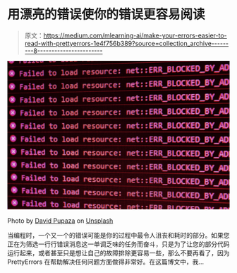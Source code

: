 # 用漂亮的错误使你的错误更容易阅读

> 原文：<https://medium.com/mlearning-ai/make-your-errors-easier-to-read-with-prettyerrors-1e4f756b389?source=collection_archive---------8----------------------->

![](img/b258eb7af48c40ddc6d1dd4eea1e43ab.png)

Photo by [David Pupaza](https://unsplash.com/@dav420?utm_source=medium&utm_medium=referral) on [Unsplash](https://unsplash.com?utm_source=medium&utm_medium=referral)

当编程时，一个又一个的错误可能是你的过程中最令人沮丧和耗时的部分。如果您正在为筛选一行行错误消息这一单调乏味的任务而奋斗，只是为了让您的部分代码运行起来，或者甚至只是想让自己的故障排除更容易一些，那么不要再看了，因为 PrettyErrors 在帮助解决任何问题方面做得非常好。在这篇博文中，我…